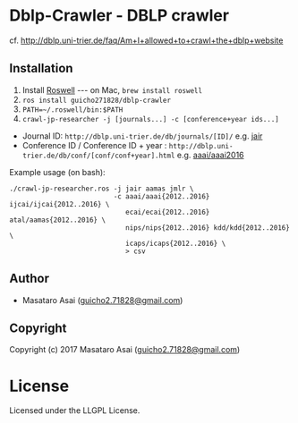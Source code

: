 
# Dblp-Crawler - DBLP crawler

cf. http://dblp.uni-trier.de/faq/Am+I+allowed+to+crawl+the+dblp+website

## Installation

1. Install [Roswell](https://github.com/roswell/roswell) --- on Mac, `brew install roswell`
2. `ros install guicho271828/dblp-crawler`
3. `PATH=~/.roswell/bin:$PATH`
4. `crawl-jp-researcher -j [journals...] -c [conference+year ids...]`

+ Journal ID: `http://dblp.uni-trier.de/db/journals/[ID]/` e.g. [jair](http://dblp.uni-trier.de/db/journals/jair/)
+ Conference ID / Conference ID + year : `http://dblp.uni-trier.de/db/conf/[conf/conf+year].html` e.g. [aaai/aaai2016](http://dblp.uni-trier.de/db/conf/aaai/aaai2016.html)

Example usage (on bash):

```
./crawl-jp-researcher.ros -j jair aamas jmlr \
                          -c aaai/aaai{2012..2016} ijcai/ijcai{2012..2016} \
                             ecai/ecai{2012..2016} atal/aamas{2012..2016} \
                             nips/nips{2012..2016} kdd/kdd{2012..2016} \
                             icaps/icaps{2012..2016} \
                             > csv
```

## Author

* Masataro Asai (guicho2.71828@gmail.com)

## Copyright

Copyright (c) 2017 Masataro Asai (guicho2.71828@gmail.com)

# License

Licensed under the LLGPL License.


